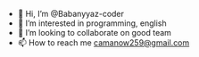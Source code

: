 - 👋 Hi, I’m @Babanyyaz-coder
- 👀 I’m interested in programming, english
- 💞️ I’m looking to collaborate on good team
- 📫 How to reach me camanow259@gmail.com

<!---
Babanyyaz-coder/Babanyyaz-coder is a ✨ special ✨ repository because its `README.md` (this file) appears on your GitHub profile.
You can click the Preview link to take a look at your changes.
--->
